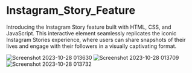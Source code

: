 # Instagram_Story_Feature
Introducing the Instagram Story feature built with HTML, CSS, and JavaScript. This interactive element seamlessly replicates the iconic Instagram Stories experience, where users can share snapshots of their lives and engage with their followers in a visually captivating format.


![Screenshot 2023-10-28 013630](https://github.com/adeshdatir99ad/Instagram_Story_Feature/assets/63045592/04084eb9-4b60-4aca-9362-9211df2cbfdf)
![Screenshot 2023-10-28 013709](https://github.com/adeshdatir99ad/Instagram_Story_Feature/assets/63045592/51ea0f73-bb95-450c-8cb3-d750c3b35167)
![Screenshot 2023-10-28 013732](https://github.com/adeshdatir99ad/Instagram_Story_Feature/assets/63045592/ba7197d1-073b-4c90-bce4-e63ffc9d1a01)

